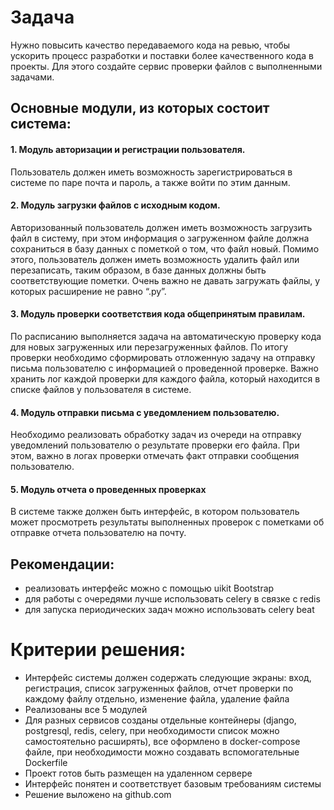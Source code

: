 # Задача
Нужно повысить качество передаваемого кода на ревью, чтобы ускорить процесс разработки и поставки более качественного кода в проекты. Для этого создайте сервис проверки файлов с выполненными задачами.

## Основные модули, из которых состоит система:
#### 1. Модуль авторизации и регистрации пользователя.
Пользователь должен иметь возможность зарегистрироваться в системе по паре почта и пароль, а также войти по этим данным.
#### 2. Модуль загрузки файлов с исходным кодом.
Авторизованный пользователь должен иметь возможность загрузить файл в систему, при этом информация о загруженном файле должна сохраниться в базу данных с пометкой о том, что файл новый. Помимо этого, пользователь должен иметь возможность удалить файл или перезаписать, таким образом, в базе данных должны быть соответствующие пометки. Очень важно не давать загружать файлы, у которых расширение не равно “.py”.
#### 3. Модуль проверки соответствия кода общепринятым правилам.
По расписанию выполняется задача на автоматическую проверку кода для новых загруженных или перезагруженных файлов. По итогу проверки необходимо сформировать отложенную задачу на отправку письма пользователю с информацией о проведенной проверке. Важно хранить лог каждой проверки для каждого файла, который находится в списке файлов у пользователя в системе.
#### 4. Модуль отправки письма с уведомлением пользователю.
Необходимо реализовать обработку задач из очереди на отправку уведомлений пользователю о результате проверки его файла. При этом, важно в логах проверки отмечать факт отправки сообщения пользователю.
#### 5. Модуль отчета о проведенных проверках
В системе также должен быть интерфейс, в котором пользователь может просмотреть результаты выполненных проверок с пометками об отправке отчета пользователю на почту.

## Рекомендации:
* реализовать интерфейс можно с помощью uikit Bootstrap
* для работы с очередями лучше использовать celery в связке с redis
* для запуска периодических задач можно использовать celery beat

# Критерии решения:
* Интерфейс системы должен содержать следующие экраны: вход, регистрация, список загруженных файлов, отчет проверки по каждому файлу отдельно, изменение файла, удаление файла
* Реализованы все 5 модулей
* Для разных сервисов созданы отдельные контейнеры (django, postgresql, redis, celery, при необходимости список можно самостоятельно расширять), все оформлено в docker-compose файле, при необходимости можно создавать вспомогательные Dockerfile
* Проект готов быть размещен на удаленном сервере
* Интерфейс понятен и соответствует базовым требованиям системы
* Решение выложено на github.com
